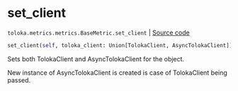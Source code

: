 # set_client
`toloka.metrics.metrics.BaseMetric.set_client` | [Source code](https://github.com/Toloka/toloka-kit/blob/v1.1.4/src/metrics/metrics.py#L85)

```python
set_client(self, toloka_client: Union[TolokaClient, AsyncTolokaClient])
```

Sets both TolokaClient and AsyncTolokaClient for the object.


New instance of AsyncTolokaClient is created is case of TolokaClient being passed.

